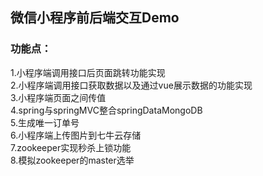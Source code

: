 ## 微信小程序前后端交互Demo<br>
### 功能点：<br>
1.小程序端调用接口后页面跳转功能实现<br>
2.小程序端调用接口获取数据以及通过vue展示数据的功能实现<br>
3.小程序端页面之间传值<br>
4.spring与springMVC整合springDataMongoDB<br>
5.生成唯一订单号<br>
6.小程序端上传图片到七牛云存储<br>
7.zookeeper实现秒杀上锁功能<br>
8.模拟zookeeper的master选举<br>
